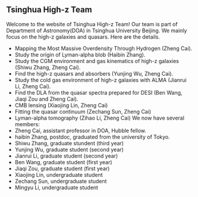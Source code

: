 ## Tsinghua High-z Team

Welcome to the website of Tsinghua High-z Team! Our team is part of Department of Astronomy(DOA) in Tsinghua University Beijing. We mainly focus on the high-z galaxies and quasars. Here are the details.
* Mapping the Most Massive Overdensity Through Hydrogen (Zheng Cai).
* Study the origin of Lyman-alpha blob (Haibin Zhang).
* Study the CGM environment and gas kinematics of high-z galaxies (Shiwu Zhang, Zheng Cai).
* Find the high-z quasars and absorbers (Yunjing Wu, Zheng Cai).
* Study the cold gas environment of high-z galaxies with ALMA (Jianrui Li, Zheng Cai).
* Find the DLA from the quasar spectra prepared for DESI (Ben Wang, Jiaqi Zou and Zheng Cai).
* CMB lensing (Xiaojing Lin, Zheng Cai)
* Fitting the quasar continuum (Zechang Sun, Zheng Cai)
* Lyman-alpha tomography (Zihao Li, Zheng Cai)
We now have several members:
 * Zheng Cai, assistant professor in DOA, Hubble fellow.
 * haibin Zhang, postdoc, graduated from the university of Tokyo.
 * Shiwu Zhang, graduate stundent (third year)
 * Yunjing Wu, graduate student (second year)
 * Jianrui Li, graduate student (second year)
 * Ben Wang, graduate student (first year)
 * Jiaqi Zou, graduate student (first year)
 * Xiaojing Lin, undergraduate student
 * Zechang Sun, undergraduate student
 * Mingyu Li, undergraduate student
